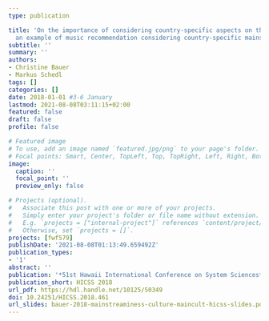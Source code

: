 ```yaml
---
type: publication

title: 'On the importance of considering country-specific aspects on the online-market:
  an example of music recommendation considering country-specific mainstream'
subtitle: ''
summary: ''
authors:
- Christine Bauer
- Markus Schedl
tags: []
categories: []
date: 2018-01-01 #3-6 January
lastmod: 2021-08-08T03:11:15+02:00
featured: false
draft: false
profile: false

# Featured image
# To use, add an image named `featured.jpg/png` to your page's folder.
# Focal points: Smart, Center, TopLeft, Top, TopRight, Left, Right, BottomLeft, Bottom, BottomRight.
image:
  caption: ''
  focal_point: ''
  preview_only: false

# Projects (optional).
#   Associate this post with one or more of your projects.
#   Simply enter your project's folder or file name without extension.
#   E.g. `projects = ["internal-project"]` references `content/project/deep-learning/index.md`.
#   Otherwise, set `projects = []`.
projects: [fwf579]
publishDate: '2021-08-08T01:13:49.659492Z'
publication_types:
- '1'
abstract: ''
publication: '*51st Hawaii International Conference on System Sciences*'
publication_short: HICSS 2018
url_pdf: https://hdl.handle.net/10125/50349
doi: 10.24251/HICSS.2018.461
url_slides: bauer-2018-mainstreaminess-culture-maincult-hicss-slides.pdf
---
```

